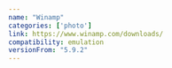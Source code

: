 ```yaml
---
name: "Winamp"
categories: ['photo']
link: https://www.winamp.com/downloads/
compatibility: emulation
versionFrom: "5.9.2"
---
```



